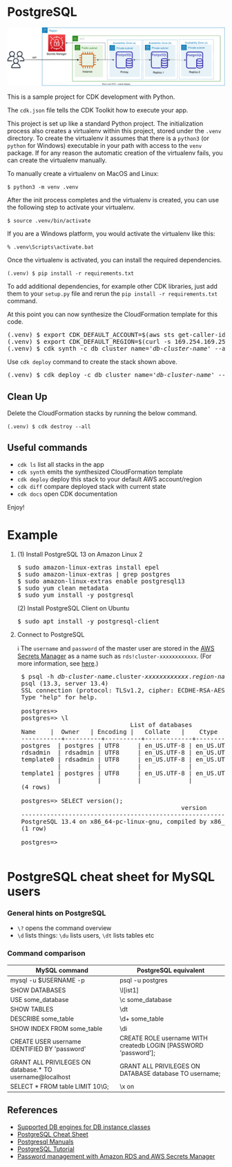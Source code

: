 
# PostgreSQL

![postgresql-arch](./postgresql-arch.svg)

This is a sample project for CDK development with Python.

The `cdk.json` file tells the CDK Toolkit how to execute your app.

This project is set up like a standard Python project.  The initialization
process also creates a virtualenv within this project, stored under the `.venv`
directory.  To create the virtualenv it assumes that there is a `python3`
(or `python` for Windows) executable in your path with access to the `venv`
package. If for any reason the automatic creation of the virtualenv fails,
you can create the virtualenv manually.

To manually create a virtualenv on MacOS and Linux:

```
$ python3 -m venv .venv
```

After the init process completes and the virtualenv is created, you can use the following
step to activate your virtualenv.

```
$ source .venv/bin/activate
```

If you are a Windows platform, you would activate the virtualenv like this:

```
% .venv\Scripts\activate.bat
```

Once the virtualenv is activated, you can install the required dependencies.

```
(.venv) $ pip install -r requirements.txt
```

To add additional dependencies, for example other CDK libraries, just add
them to your `setup.py` file and rerun the `pip install -r requirements.txt`
command.

At this point you can now synthesize the CloudFormation template for this code.

<pre>
(.venv) $ export CDK_DEFAULT_ACCOUNT=$(aws sts get-caller-identity --query Account --output text)
(.venv) $ export CDK_DEFAULT_REGION=$(curl -s 169.254.169.254/latest/dynamic/instance-identity/document | jq -r .region)
(.venv) $ cdk synth -c db_cluster_name='<i>db-cluster-name</i>' --all
</pre>

Use `cdk deploy` command to create the stack shown above.

<pre>
(.venv) $ cdk deploy -c db_cluster_name='<i>db-cluster-name</i>' --all
</pre>

## Clean Up

Delete the CloudFormation stacks by running the below command.

```
(.venv) $ cdk destroy --all
```

## Useful commands

 * `cdk ls`          list all stacks in the app
 * `cdk synth`       emits the synthesized CloudFormation template
 * `cdk deploy`      deploy this stack to your default AWS account/region
 * `cdk diff`        compare deployed stack with current state
 * `cdk docs`        open CDK documentation

Enjoy!

# Example

1. (1) Install PostgreSQL 13 on Amazon Linux 2

   <pre>
   $ sudo amazon-linux-extras install epel
   $ sudo amazon-linux-extras | grep postgres
   $ sudo amazon-linux-extras enable postgresql13
   $ sudo yum clean metadata
   $ sudo yum install -y postgresql
   </pre>

   (2) Install PostgreSQL Client on Ubuntu
   <pre>
   $ sudo apt install -y postgresql-client
   </pre>

2. Connect to PostgreSQL

    :information_source: The `username` and `password` of the master user are stored in the [AWS Secrets Manager](https://console.aws.amazon.com/secretsmanager/listsecrets) as a name such as `rds!cluster-xxxxxxxxxxxx`. (For more information, see [here](https://docs.aws.amazon.com/AmazonRDS/latest/UserGuide/rds-secrets-manager.html).)

    <pre>
    $ psql -h <i>db-cluster-name</i>.cluster-<i>xxxxxxxxxxxx</i>.<i>region-name</i>.rds.amazonaws.com -Upostgres -W
    psql (13.3, server 13.4)
    SSL connection (protocol: TLSv1.2, cipher: ECDHE-RSA-AES256-GCM-SHA384, bits: 256, compression: off)
    Type "help" for help.

    postgres=>
    postgres=> \l
                                  List of databases
    Name    |  Owner   | Encoding |   Collate   |    Ctype    |   Access privileges
    -----------+----------+----------+-------------+-------------+-----------------------
    postgres  | postgres | UTF8     | en_US.UTF-8 | en_US.UTF-8 |
    rdsadmin  | rdsadmin | UTF8     | en_US.UTF-8 | en_US.UTF-8 | rdsadmin=CTc/rdsadmin
    template0 | rdsadmin | UTF8     | en_US.UTF-8 | en_US.UTF-8 | =c/rdsadmin          +
              |          |          |             |             | rdsadmin=CTc/rdsadmin
    template1 | postgres | UTF8     | en_US.UTF-8 | en_US.UTF-8 | =c/postgres          +
              |          |          |             |             | postgres=CTc/postgres
    (4 rows)

    postgres=> SELECT version();
                                                version
    -------------------------------------------------------------------------------------------------
    PostgreSQL 13.4 on x86_64-pc-linux-gnu, compiled by x86_64-pc-linux-gnu-gcc (GCC) 7.4.0, 64-bit
    (1 row)

    postgres=>
    </pre>

# PostgreSQL cheat sheet for MySQL users

### General hints on PostgreSQL
- `\?` opens the command overview
- `\d` lists things: `\du` lists users, `\dt` lists tables etc

### Command comparison

| MySQL command | PostgreSQL equivalent |
|---------------|-----------------------|
| mysql -u $USERNAME -p | psql -u postgres |
| SHOW DATABASES | \l[ist1] |
| USE some_database | \c some_database |
| SHOW TABLES | \dt |
| DESCRIBE some_table | \d+ some_table |
| SHOW INDEX FROM some_table | \di |
| CREATE USER username IDENTIFIED BY 'password' | CREATE ROLE username WITH createdb LOGIN [PASSWORD 'password']; |
| GRANT ALL PRIVILEGES ON database.\* TO username@localhost | GRANT ALL PRIVILEGES ON DATABASE database TO username; |
| SELECT * FROM table LIMIT 10\G; | \x on |

## References

 * [Supported DB engines for DB instance classes](https://docs.aws.amazon.com/AmazonRDS/latest/UserGuide/Concepts.DBInstanceClass.html#Concepts.DBInstanceClass.Support)
 * [PostgreSQL Cheat Sheet](https://postgrescheatsheet.com/#/connections)
 * [Postgresql Manuals](https://www.postgresql.org/docs/)
 * [PostgreSQL Tutorial](https://www.postgresqltutorial.com/)
 * [Password management with Amazon RDS and AWS Secrets Manager](https://docs.aws.amazon.com/AmazonRDS/latest/UserGuide/rds-secrets-manager.html)
